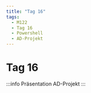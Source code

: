 ```yaml
---
title: "Tag 16"
tags:
  - M122
  - Tag 16
  - Powershell
  - AD-Projekt
---
```


# Tag 16

:::info
Präsentation AD-Projekt
:::